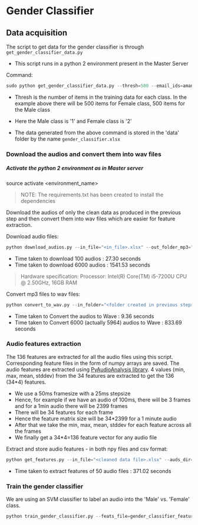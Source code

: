 # Gender Classifier

## Data acquisition

The script to get data for the gender classifier is through `get_gender_classifier_data.py`

- This script runs in a python 2 environment present in the Master Server

Command:
```python
sudo python get_gender_classifier_data.py --thresh=500 --email_ids=aman.khullar@oniondev.com --start_date=2019-01-01 --end_date=2019-03-31 --output=/tmp/gender_classifier.xlsx
```

- Thresh is the number of items in the training data for each class. In the example above there will be 500 items for Female class, 500 items for the Male class

- Here the Male class is '1' and Female class is '2'

- The data generated from the above command is stored in the 'data' folder by the name `gender_classifier.xlsx`


### Download the audios and convert them into wav files

##### Activate the python 2 environment as in Master server
source activate <environment_name>
> NOTE: The requirements.txt has been created to install the dependencies

Download the audios of only the clean data as produced in the previous step and then convert them into wav files which are easier for feature extraction.

Download audio files:
```python
python download_audios.py --in_file="<in_file>.xlsx" --out_folder_mp3="<folder name>"
```
- Time taken to download 100 audios : 27.30 seconds
- Time taken to download 6000 audios : 1541.53 seconds

> Hardware specification: Processor: Intel(R) Core(TM) i5-7200U CPU @ 2.50GHz, 16GB RAM

Convert mp3 files to wav files:
```python
python convert_to_wav.py --in_folder="<folder created in previous step>" --out_folder="<folder containing wav audios>"
```

- Time taken to Convert the audios to Wave : 9.36 seconds
- Time taken to Convert 6000 (actually 5964) audios to Wave : 833.69 seconds

### Audio features extraction

The 136 features are extracted for all the audio files using this script. Corresponding feature files in the form of numpy arrays are saved. The audio features are extracted using [PyAudioAnalysis library](https://github.com/tyiannak/pyAudioAnalysis/wiki/3.-Feature-Extraction). 4 values (min, max, mean, stddev) from the 34 features are extracted to get the 136 (34*4) features.

- We use a 50ms framesize with a 25ms stepsize
- Hence, for example if we have an audio of 100ms, there will be 3 frames and for a 1min audio there will be 2399 frames
- There will be 34 features for each frame
- Hence the feature matrix size will be 34*2399 for a 1 minute audio
- After that we take the min, max, mean, stddev for each feature across all the frames
- We finally get a 34*4=136 feature vector for any audio file

Extract and store audio features - in both npy files and csv format:
```python
python get_features.py --in_file="<cleaned data file>.xlsx" --auds_dir="<wav files>" --out_file="<features csv>.csv" --feats_dir="<dir containing npy files for features>"
```

- Time taken to extract features of 50 audio files : 371.02 seconds


### Train the gender classifier

We are using an SVM classifier to label an audio into the 'Male' vs. 'Female' class.
```python
python train_gender_classifier.py --feats_file=gender_classifier_features.csv --model_name=gender_classifier_26_04_2021.pkl
```


